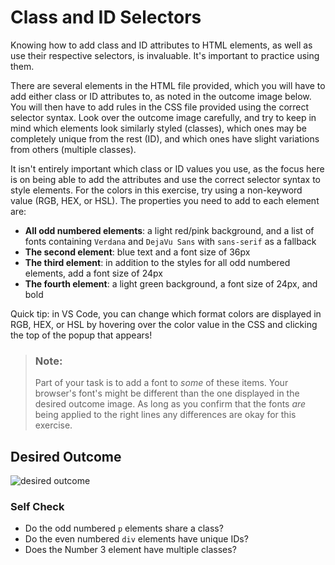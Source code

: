 # Class and ID Selectors
Knowing how to add class and ID attributes to HTML elements, as well as use their respective 
selectors, is invaluable. It's important to practice using them.

There are several elements in the HTML file provided, which you will have to add either class or 
ID attributes to, as noted in the outcome image below. You will then have to add rules in the 
CSS file provided using the correct selector syntax. Look over the outcome image carefully, 
and try to keep in mind which elements look similarly styled (classes), which ones may be 
completely unique from the rest (ID), and which ones have slight variations from others 
(multiple classes).

It isn't entirely important which class or ID values you use, as the focus here is on being 
able to add the attributes and use the correct selector syntax to style elements. 
For the colors in this exercise, try using a non-keyword value (RGB, HEX, or HSL). 
The properties you need to add to each element are:

* **All odd numbered elements**: a light red/pink background, and a list of fonts containing 
`Verdana` and `DejaVu Sans` with `sans-serif` as a fallback
* **The second element**: blue text and a font size of 36px
* **The third element**: in addition to the styles for all odd numbered elements, add a font size of 24px
* **The fourth element**: a light green background, a font size of 24px, and bold

Quick tip: in VS Code, you can change which format colors are displayed in RGB, HEX, or HSL by 
hovering over the color value in the CSS and clicking the top of the popup that appears!

> ### Note:
> Part of your task is to add a font to _some_ of these items. Your browser's font's might be 
different than the one displayed in the desired outcome image. As long as you confirm that the 
fonts _are_ being applied to the right lines any differences are okay for this exercise.

## Desired Outcome
![desired outcome](./desired-outcome.png)


### Self Check
- Do the odd numbered `p` elements share a class?
- Do the even numbered `div` elements have unique IDs?
- Does the Number 3 element have multiple classes?
